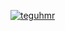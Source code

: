[![teguhmr](https://circleci.com/gh/teguhmr/MySimpleCleanArchitecture.svg?style=svg)](https://circleci.com/gh/teguhmr/MySimpleCleanArchitecture)
